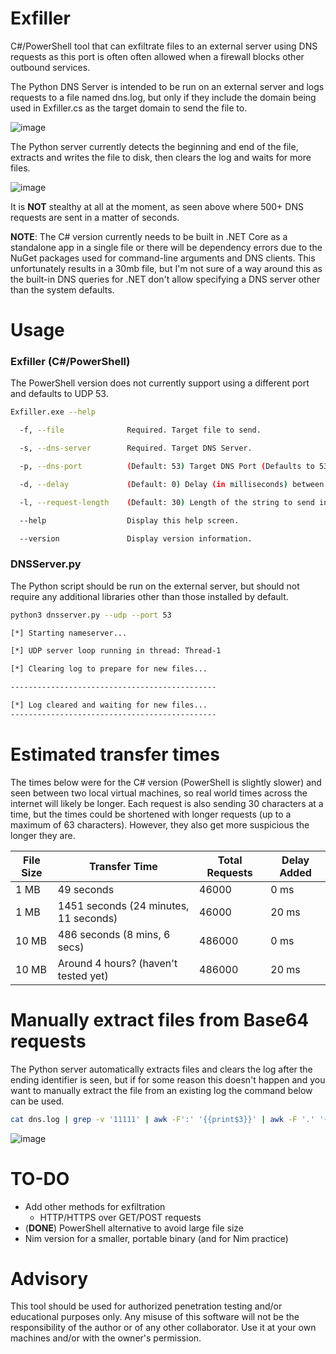 # Exfiller
C#/PowerShell tool that can exfiltrate files to an external server using DNS requests as this port is often often allowed when a firewall blocks other outbound services.

The Python DNS Server is intended to be run on an external server and logs requests to a file named dns.log, but only if they include the domain being used in Exfiller.cs as the target domain to send the file to.

![image](https://user-images.githubusercontent.com/58894272/153729622-13e636af-b503-4c00-a8ff-e38fee457bff.png)

The Python server currently detects the beginning and end of the file, extracts and writes the file to disk, then clears the log and waits for more files.

![image](https://user-images.githubusercontent.com/58894272/153723639-d9e6405e-4ed9-4d52-8b1e-448ffadbdc43.png)


It is **NOT** stealthy at all at the moment, as seen above where 500+ DNS requests are sent in a matter of seconds.

**NOTE**: The C# version currently needs to be built in .NET Core as a standalone app in a single file or there will be dependency errors due to the NuGet packages used for command-line arguments and DNS clients.  This unfortunately results in a 30mb file, but I'm not sure of a way around this as the built-in DNS queries for .NET don't allow specifying a DNS server other than the system defaults.

# Usage

### Exfiller (C#/PowerShell)
The PowerShell version does not currently support using a different port and defaults to UDP 53.

```bash
Exfiller.exe --help

  -f, --file              Required. Target file to send.

  -s, --dns-server        Required. Target DNS Server.

  -p, --dns-port          (Default: 53) Target DNS Port (Defaults to 53).

  -d, --delay             (Default: 0) Delay (in milliseconds) between each request.

  -l, --request-length    (Default: 30) Length of the string to send in each request (Defaults to 30).

  --help                  Display this help screen.

  --version               Display version information.
```

### DNSServer.py
The Python script should be run on the external server, but should not require any additional libraries other than those installed by default.

```bash
python3 dnsserver.py --udp --port 53                                                                                                                                             

[*] Starting nameserver...

[*] UDP server loop running in thread: Thread-1

[*] Clearing log to prepare for new files...

----------------------------------------------

[*] Log cleared and waiting for new files...
----------------------------------------------
```


# Estimated transfer times
The times below were for the C# version (PowerShell is slightly slower) and seen between two local virtual machines, so real world times across the internet will likely be longer.  Each request is also sending 30 characters at a time, but the times could be shortened with longer requests (up to a maximum of 63 characters).  However, they also get more suspicious the longer they are.

|File Size|Transfer Time|Total Requests|Delay Added|
|---|---|---|---|
|1 MB|49 seconds|46000|0 ms|
|1 MB|1451 seconds (24 minutes, 11 seconds)|46000|20 ms|
|10 MB|486 seconds (8 mins, 6 secs)|486000|0 ms|
|10 MB|Around 4 hours? (haven't tested yet)|486000|20 ms|

# Manually extract files from Base64 requests
The Python server automatically extracts files and clears the log after the ending identifier is seen, but if for some reason this doesn't happen and you want to manually extract the file from an existing log the command below can be used.

```bash
cat dns.log | grep -v '11111' | awk -F':' '{{print$3}}' | awk -F '.' '{{print$1}}' | sed -z 's/\\n//g' | sed -z 's/-00-/+/g' | sed -z 's/-0-/\\//g' | sed -z 's/-/=/g' | base64 -d > files/NAME_OF_FILE.docx
```

![image](https://user-images.githubusercontent.com/58894272/153721860-f71d8d32-66df-4143-9db8-ef32d99323de.png)


# TO-DO
- Add other methods for exfiltration
  - HTTP/HTTPS over GET/POST requests
- (**DONE**) PowerShell alternative to avoid large file size
- Nim version for a smaller, portable binary (and for Nim practice)



# Advisory
This tool should be used for authorized penetration testing and/or educational purposes only. Any misuse of this software will not be the responsibility of the author or of any other collaborator. Use it at your own machines and/or with the owner's permission.
